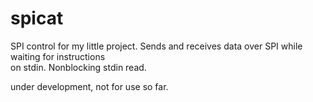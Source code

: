 # spicat

SPI control for my little project. Sends and receives data over SPI while waiting for instructions \
on stdin. Nonblocking stdin read.

under development, not for use so far.
